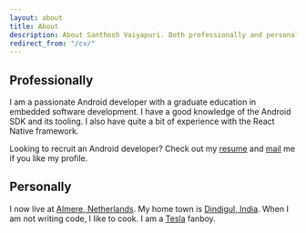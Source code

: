 ```yaml
---
layout: about
title: About
description: About Santhosh Vaiyapuri. Both professionally and personally.
redirect_from: "/cv/"
---
```

## Professionally

I am a passionate Android developer with a graduate education in embedded software development. I have a good knowledge of the Android SDK and its tooling. I also have quite a bit of experience with the React Native framework.

Looking to recruit an Android developer? Check out my [resume](/public/files/Santhosh_Vaiyapuri_Resume.pdf) and [mail](mailto:santhoshvai@gmail.com) me if you like my profile.

## Personally

I now live at [Almere, Netherlands](https://www.google.nl/maps/place/Almere). My home town is [Dindigul, India](https://www.google.nl/maps/place/Dindigul,+Tamil+Nadu,+India). When I am not writing code, I like to cook. I am a [Tesla](http://www.teslamotors.com/) fanboy.
